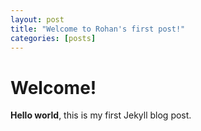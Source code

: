```yaml
---
layout: post
title: "Welcome to Rohan's first post!"
categories: [posts]
---
```

# Welcome!
**Hello world**, this is my first Jekyll blog post. 